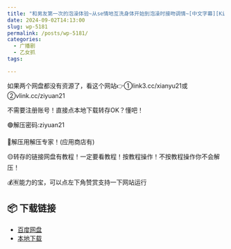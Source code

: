 ```yaml
---
title: "和男友第一次的泡澡体验~从se情地互洗身体开始到泡澡时接吻调情~[中文字幕][Kirinyan]"
date: 2024-09-02T14:13:00
slug: wp-5181
permalink: /posts/wp-5181/
categories:
  - 广播剧
  - 乙女抓
tags:

---
```


如果两个网盘都没有资源了，看这个网站👉①link3.cc/xianyu21或②vlink.cc/ziyuan21

不需要注册账号！直接点本地下载转存OK？懂吧！

🟢解压密码:ziyuan21

🔵解压用解压专家！(应用商店有)

🟡转存的链接网盘有教程！一定要看教程！按教程操作！不按教程操作你不会解压！

💰🈶能力的宝，可以点左下角赞赏支持一下网站运行

## 📦 下载链接
- [百度网盘](https://blziyuan21.com/pay-download/5181?key=d4f9eb6f41&down_id=0)
- [本地下载](https://blziyuan21.com/pay-download/5181?key=d4f9eb6f41&down_id=1)

